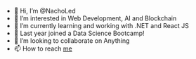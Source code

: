 - 👋 Hi, I’m @NachoLed 
- 👀 I’m interested in Web Development, AI and Blockchain
- 🌱 I’m currently learning and working with .NET and React JS
- :microscope: Last year joined a Data Science Bootcamp!
- 💞️ I’m looking to collaborate on Anything
- 📫 How to reach [me](https://www.linkedin.com/in/nacholedesma/)

<!---
NachoLed/NachoLed is a ✨ special ✨ repository because its `README.md` (this file) appears on your GitHub profile.
You can click the Preview link to take a look at your changes.
--->
